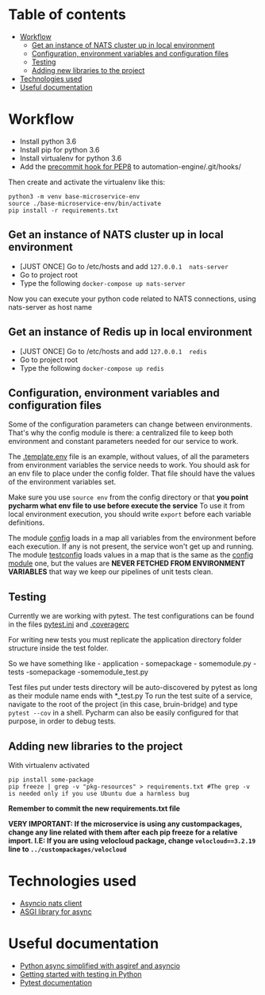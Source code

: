 # Table of contents
- [Workflow](#workflow)
  * [Get an instance of NATS cluster up in local environment](#get-an-instance-of-nats-cluster-up-in-local-environment)
  * [Configuration, environment variables and configuration files](#configuration-environment-variables-and-configuration-files)
  * [Testing](#testing)
  * [Adding new libraries to the project](#adding-new-libraries-to-the-project)
- [Technologies used](#technologies-used)
- [Useful documentation](#useful-documentation)

# Workflow
- Install python 3.6
- Install pip for python 3.6
- Install virtualenv for python 3.6
- Add the [precommit hook for PEP8](https://github.com/cbrueffer/pep8-git-hook) to automation-engine/.git/hooks/

Then create and activate the virtualenv like this:
````
python3 -m venv base-microservice-env
source ./base-microservice-env/bin/activate
pip install -r requirements.txt
````
## Get an instance of NATS cluster up in local environment

- [JUST ONCE] Go to /etc/hosts and add ``127.0.0.1	nats-server``
- Go to project root
- Type the following ``docker-compose up nats-server``

Now you can execute your python code related to NATS connections, using nats-server as host name


## Get an instance of Redis up in local environment
- [JUST ONCE] Go to /etc/hosts and add ``127.0.0.1  redis``
- Go to project root
- Type the following ``docker-compose up redis``


## Configuration, environment variables and configuration files
Some of the configuration parameters can change between environments.
That's why the config module is there: a centralized file to keep both environment and constant parameters
needed for our service to work.

The [.template.env](/src/config/.template.env) file is an example, without values, of all the parameters from environment variables the service needs to work.
You should ask for an env file to place under the config folder. That file should have the values of the environment variables set.

Make sure you use `source env` from the config directory or that **you point pycharm what env file to use before execute the service**
To use it from local environment execution, you should write `export` before each variable definitions.

The module [config](src/config/config.py) loads in a map all variables from the environment before each execution. If any is not present, the service won't get up and running.
The module [testconfig](src/config/testconfig.py) loads values in a map that is the same as the [config module](src/config/config.py) one, but the values are **NEVER FETCHED FROM ENVIRONMENT VARIABLES** that way we keep our pipelines of unit tests clean.

## Testing
Currently we are working with pytest.
The test configurations can be found in the files [pytest.ini](pytest.ini) and [.coveragerc](.coveragerc)

For writing new tests you must replicate the application directory folder structure inside the test folder.

So we have something like
    - application
        - somepackage
            - somemodule.py
    - tests
        -somepackage
            -somemodule_test.py
            
Test files put under tests directory will be auto-discovered by pytest as long as their module name ends with *_test.py
To run the test suite of a service, navigate to the root of the project (in this case, bruin-bridge) and type `pytest --cov` in a shell.
Pycharm can also be easily configured for that purpose, in order to debug tests.

## Adding new libraries to the project

With virtualenv activated

````
pip install some-package
pip freeze | grep -v "pkg-resources" > requirements.txt #The grep -v is needed only if you use Ubuntu due a harmless bug
````
**Remember to commit the new requirements.txt file**

**VERY IMPORTANT: If the microservice is using any custompackages, change any line related with them after each pip freeze for a relative import. I.E: If you are using velocloud package, change `velocloud==3.2.19` line to `../custompackages/velocloud`**

# Technologies used

- [Asyncio nats client](https://github.com/nats-io/asyncio-nats)
- [ASGI library for async](https://pypi.org/project/asgiref/)

# Useful documentation
- [Python async simplified with asgiref and asyncio](https://www.aeracode.org/2018/02/19/python-async-simplified/)
- [Getting started with testing in Python](https://realpython.com/python-testing/#choosing-a-test-runner)
- [Pytest documentation](https://docs.pytest.org/en/latest/getting-started.html)


